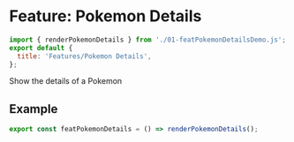# Feature: Pokemon Details

```js script
import { renderPokemonDetails } from './01-featPokemonDetailsDemo.js';
export default {
  title: 'Features/Pokemon Details',
};
```

Show the details of a Pokemon

## Example

```js story
export const featPokemonDetails = () => renderPokemonDetails();
```

